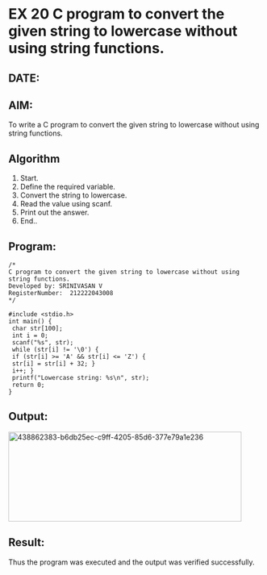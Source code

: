 # EX 20 C program to convert the given string to lowercase without using string functions.
## DATE:
## AIM:
To write a C program to convert the given string to lowercase without using string functions.

## Algorithm
1. Start.
2. Define the required variable.
3. Convert the string to lowercase.
4. Read the value using scanf.
5. Print out the answer.
6. End..  

## Program:
```
/*
C program to convert the given string to lowercase without using string functions.
Developed by: SRINIVASAN V
RegisterNumber:  212222043008
*/
```
```
#include <stdio.h>
int main() {
 char str[100];
 int i = 0;
 scanf("%s", str); 
 while (str[i] != '\0') {
 if (str[i] >= 'A' && str[i] <= 'Z') {
 str[i] = str[i] + 32; }
 i++; }
 printf("Lowercase string: %s\n", str);
 return 0;
}
```
## Output:
<img width="462" height="178" alt="438862383-b6db25ec-c9ff-4205-85d6-377e79a1e236" src="https://github.com/user-attachments/assets/92310513-9926-40d3-aad8-5f9ba154788c" />




## Result:
Thus the program was executed and the output was verified successfully.
